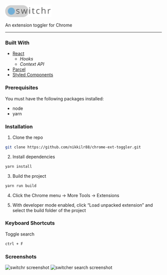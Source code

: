 <img src="/src/images/logo-light.png" alt="switchr logo" width="150px">

An extension toggler for Chrome

---

### Built With

- [React](https://reactjs.org/)
  - _Hooks_
  - _Context API_
- [Parcel](https://parceljs.org)
- [Styled Components](https://www.styled-components.com/)

### Prerequisites

You must have the following packages installed:

- node
- yarn

### Installation

1. Clone the repo

```sh
git clone https://github.com/nikkilr88/chrome-ext-toggler.git
```

2. Install dependencies

```sh
yarn install
```

3. Build the project

```sh
yarn run build
```

4. Click the Chrome menu -> More Tools -> Extensions

5. With developer mode enabled, click “Load unpacked extension” and select the build folder of the project

### Keyboard Shortcuts

Toggle search

```sh
ctrl + F
```

### Screenshots

<img src="https://i.ibb.co/02JxCXr/Screenshot-4.png" alt="switchr screenshot">

<img src="https://i.ibb.co/dD66H43/Screenshot-5.png" alt="switcher search screenshot" />

